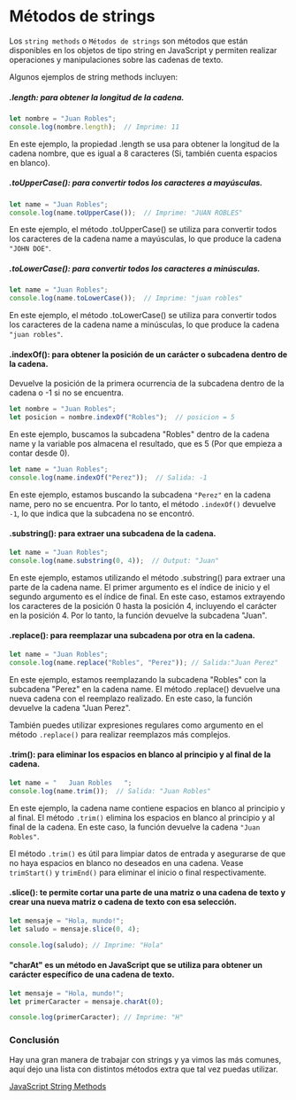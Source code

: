 # Métodos de strings
Los `string methods` o `Métodos de strings` son métodos que están disponibles en los objetos de tipo string en JavaScript y permiten realizar operaciones y manipulaciones sobre las cadenas de texto. 

Algunos ejemplos de string methods incluyen:

##### .length: para obtener la longitud de la cadena.
```javascript
let nombre = "Juan Robles";
console.log(nombre.length);  // Imprime: 11
```
En este ejemplo, la propiedad .length se usa para obtener la longitud de la cadena nombre, que es igual a 8 caracteres (Si, también cuenta espacios en blanco).
##### .toUpperCase(): para convertir todos los caracteres a mayúsculas.
```javascript
let name = "Juan Robles";
console.log(name.toUpperCase());  // Imprime: "JUAN ROBLES"
```
En este ejemplo, el método .toUpperCase() se utiliza para convertir todos los caracteres de la cadena name a mayúsculas, lo que produce la cadena `"JOHN DOE"`.
##### .toLowerCase(): para convertir todos los caracteres a minúsculas.
```javascript
let name = "Juan Robles";
console.log(name.toLowerCase());  // Imprime: "juan robles"
```
En este ejemplo, el método .toLowerCase() se utiliza para convertir todos los caracteres de la cadena name a minúsculas, lo que produce la cadena `"juan robles"`.
#### .indexOf(): para obtener la posición de un carácter o subcadena dentro de la cadena.
Devuelve la posición de la primera ocurrencia de la subcadena dentro de la cadena o -1 si no se encuentra.
```javascript
let nombre = "Juan Robles";
let posicion = nombre.indexOf("Robles");  // posicion = 5
```
En este ejemplo, buscamos la subcadena "Robles" dentro de la cadena name y la variable pos almacena el resultado, que es 5 (Por que empieza a contar desde 0).
```javascript
let name = "Juan Robles";
console.log(name.indexOf("Perez"));  // Salida: -1
```
En este ejemplo, estamos buscando la subcadena `"Perez"` en la cadena name, pero no se encuentra. Por lo tanto, el método `.indexOf()` devuelve `-1`, lo que indica que la subcadena no se encontró.
#### .substring(): para extraer una subcadena de la cadena.
```javascript
let name = "Juan Robles";
console.log(name.substring(0, 4));  // Output: "Juan"
```
En este ejemplo, estamos utilizando el método .substring() para extraer una parte de la cadena name. El primer argumento es el índice de inicio y el segundo argumento es el índice de final. En este caso, estamos extrayendo los caracteres de la posición 0 hasta la posición 4, incluyendo el carácter en la posición 4. Por lo tanto, la función devuelve la subcadena "Juan".
#### .replace(): para reemplazar una subcadena por otra en la cadena.
```javascript
let name = "Juan Robles";
console.log(name.replace("Robles", "Perez")); // Salida:"Juan Perez"
```
En este ejemplo, estamos reemplazando la subcadena "Robles" con la subcadena "Perez" en la cadena name. El método .replace() devuelve una nueva cadena con el reemplazo realizado. En este caso, la función devuelve la cadena "Juan Perez".

También puedes utilizar expresiones regulares como argumento en el método `.replace()` para realizar reemplazos más complejos.
#### .trim(): para eliminar los espacios en blanco al principio y al final de la cadena.
```javascript
let name = "   Juan Robles   ";
console.log(name.trim());  // Salida: "Juan Robles"
```
En este ejemplo, la cadena name contiene espacios en blanco al principio y al final. El método `.trim()` elimina los espacios en blanco al principio y al final de la cadena. En este caso, la función devuelve la cadena `"Juan Robles"`.

El método `.trim()` es útil para limpiar datos de entrada y asegurarse de que no haya espacios en blanco no deseados en una cadena.
Vease `trimStart()` y `trimEnd()` para eliminar el inicio o final respectivamente.

#### .slice(): te permite cortar una parte de una matriz o una cadena de texto y crear una nueva matriz o cadena de texto con esa selección.

```javascript
let mensaje = "Hola, mundo!";
let saludo = mensaje.slice(0, 4);

console.log(saludo); // Imprime: "Hola"
```

#### "charAt" es un método en JavaScript que se utiliza para obtener un carácter específico de una cadena de texto.

```javascript
let mensaje = "Hola, mundo!";
let primerCaracter = mensaje.charAt(0);

console.log(primerCaracter); // Imprime: "H"
```

### Conclusión
Hay una gran manera de trabajar con strings y ya vimos las más comunes, aquí dejo una lista con distintos métodos extra que tal vez puedas utilizar.

[JavaScript String Methods](https://www.w3schools.com/js/js_string_methods.asp)